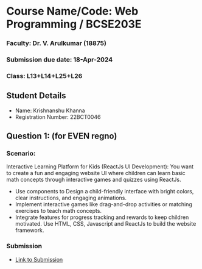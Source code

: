 # Course Name/Code: Web Programming / BCSE203E
### Faculty: Dr. V. Arulkumar (18875)
### Submission due date: 18-Apr-2024
### Class: L13+L14+L25+L26

## Student Details
- Name: Krishnanshu Khanna
- Registration Number: 22BCT0046

## Question 1: (for EVEN regno)
### Scenario:
Interactive Learning Platform for Kids (ReactJs UI Development):
You want to create a fun and engaging website UI where children can learn basic math concepts
through interactive games and quizzes using ReactJs.
- Use components to Design a child-friendly interface with bright colors, clear instructions, and
engaging animations.
- Implement interactive games like drag-and-drop activities or matching exercises to teach math
concepts.
- Integrate features for progress tracking and rewards to keep children motivated.
Use HTML, CSS, Javascript and ReactJs to build the website framework.

### Submission
- [Link to Submission](https://22bct0046-miniproject.vercel.app/)
